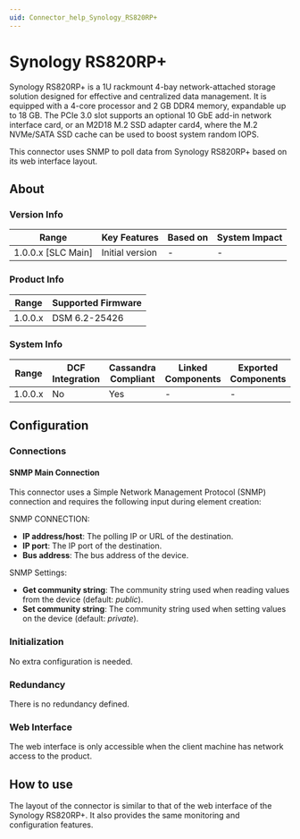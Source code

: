 ```yaml
---
uid: Connector_help_Synology_RS820RP+
---
```


# Synology RS820RP+

Synology RS820RP+ is a 1U rackmount 4-bay network-attached storage solution designed for effective and centralized data management. It is equipped with a 4-core processor and 2 GB DDR4 memory, expandable up to 18 GB. The PCIe 3.0 slot supports an optional 10 GbE add-in network interface card, or an M2D18 M.2 SSD adapter card4, where the M.2 NVMe/SATA SSD cache can be used to boost system random IOPS.

This connector uses SNMP to poll data from Synology RS820RP+ based on its web interface layout.

## About

### Version Info

| Range                | Key Features     | Based on     | System Impact     |
|----------------------|------------------|--------------|-------------------|
| 1.0.0.x \[SLC Main\] | Initial version  | \-           | \-                |

### Product Info

| Range     | Supported Firmware     |
|-----------|------------------------|
| 1.0.0.x   | DSM 6.2-25426          |

### System Info

| Range     | DCF Integration     | Cassandra Compliant     | Linked Components     | Exported Components     |
|-----------|---------------------|-------------------------|-----------------------|-------------------------|
| 1.0.0.x   | No                  | Yes                     | \-                    | \-                      |

## Configuration

### Connections

#### SNMP Main Connection

This connector uses a Simple Network Management Protocol (SNMP) connection and requires the following input during element creation:

SNMP CONNECTION:

- **IP address/host**: The polling IP or URL of the destination.
- **IP port**: The IP port of the destination.
- **Bus address**: The bus address of the device.

SNMP Settings:

- **Get community string**: The community string used when reading values from the device (default: *public*).
- **Set community string**: The community string used when setting values on the device (default: *private*).

### Initialization

No extra configuration is needed.

### Redundancy

There is no redundancy defined.

### Web Interface

The web interface is only accessible when the client machine has network access to the product.

## How to use

The layout of the connector is similar to that of the web interface of the Synology RS820RP+. It also provides the same monitoring and configuration features.
